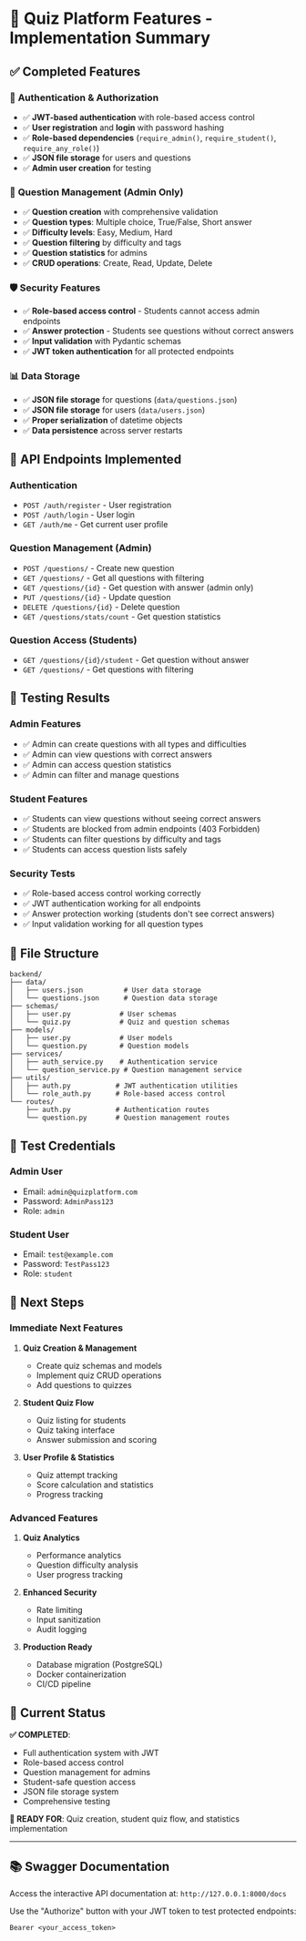 # 🎯 Quiz Platform Features - Implementation Summary

## ✅ **Completed Features**

### 🔐 **Authentication & Authorization**
- ✅ **JWT-based authentication** with role-based access control
- ✅ **User registration** and **login** with password hashing
- ✅ **Role-based dependencies** (`require_admin()`, `require_student()`, `require_any_role()`)
- ✅ **JSON file storage** for users and questions
- ✅ **Admin user creation** for testing

### 📝 **Question Management (Admin Only)**
- ✅ **Question creation** with comprehensive validation
- ✅ **Question types**: Multiple choice, True/False, Short answer
- ✅ **Difficulty levels**: Easy, Medium, Hard
- ✅ **Question filtering** by difficulty and tags
- ✅ **Question statistics** for admins
- ✅ **CRUD operations**: Create, Read, Update, Delete

### 🛡️ **Security Features**
- ✅ **Role-based access control** - Students cannot access admin endpoints
- ✅ **Answer protection** - Students see questions without correct answers
- ✅ **Input validation** with Pydantic schemas
- ✅ **JWT token authentication** for all protected endpoints

### 📊 **Data Storage**
- ✅ **JSON file storage** for questions (`data/questions.json`)
- ✅ **JSON file storage** for users (`data/users.json`)
- ✅ **Proper serialization** of datetime objects
- ✅ **Data persistence** across server restarts

## 🎯 **API Endpoints Implemented**

### **Authentication**
- `POST /auth/register` - User registration
- `POST /auth/login` - User login
- `GET /auth/me` - Get current user profile

### **Question Management (Admin)**
- `POST /questions/` - Create new question
- `GET /questions/` - Get all questions with filtering
- `GET /questions/{id}` - Get question with answer (admin only)
- `PUT /questions/{id}` - Update question
- `DELETE /questions/{id}` - Delete question
- `GET /questions/stats/count` - Get question statistics

### **Question Access (Students)**
- `GET /questions/{id}/student` - Get question without answer
- `GET /questions/` - Get questions with filtering

## 🧪 **Testing Results**

### **Admin Features**
- ✅ Admin can create questions with all types and difficulties
- ✅ Admin can view questions with correct answers
- ✅ Admin can access question statistics
- ✅ Admin can filter and manage questions

### **Student Features**
- ✅ Students can view questions without seeing correct answers
- ✅ Students are blocked from admin endpoints (403 Forbidden)
- ✅ Students can filter questions by difficulty and tags
- ✅ Students can access question lists safely

### **Security Tests**
- ✅ Role-based access control working correctly
- ✅ JWT authentication working for all endpoints
- ✅ Answer protection working (students don't see correct answers)
- ✅ Input validation working for all question types

## 📁 **File Structure**
```
backend/
├── data/
│   ├── users.json          # User data storage
│   └── questions.json      # Question data storage
├── schemas/
│   ├── user.py            # User schemas
│   └── quiz.py            # Quiz and question schemas
├── models/
│   ├── user.py            # User models
│   └── question.py        # Question models
├── services/
│   ├── auth_service.py    # Authentication service
│   └── question_service.py # Question management service
├── utils/
│   ├── auth.py           # JWT authentication utilities
│   └── role_auth.py      # Role-based access control
└── routes/
    ├── auth.py           # Authentication routes
    └── question.py       # Question management routes
```

## 🔑 **Test Credentials**

### **Admin User**
- Email: `admin@quizplatform.com`
- Password: `AdminPass123`
- Role: `admin`

### **Student User**
- Email: `test@example.com`
- Password: `TestPass123`
- Role: `student`

## 🚀 **Next Steps**

### **Immediate Next Features**
1. **Quiz Creation & Management**
   - Create quiz schemas and models
   - Implement quiz CRUD operations
   - Add questions to quizzes

2. **Student Quiz Flow**
   - Quiz listing for students
   - Quiz taking interface
   - Answer submission and scoring

3. **User Profile & Statistics**
   - Quiz attempt tracking
   - Score calculation and statistics
   - Progress tracking

### **Advanced Features**
1. **Quiz Analytics**
   - Performance analytics
   - Question difficulty analysis
   - User progress tracking

2. **Enhanced Security**
   - Rate limiting
   - Input sanitization
   - Audit logging

3. **Production Ready**
   - Database migration (PostgreSQL)
   - Docker containerization
   - CI/CD pipeline

## 🎉 **Current Status**

**✅ COMPLETED**: 
- Full authentication system with JWT
- Role-based access control
- Question management for admins
- Student-safe question access
- JSON file storage system
- Comprehensive testing

**🔄 READY FOR**: Quiz creation, student quiz flow, and statistics implementation

---

## 📚 **Swagger Documentation**
Access the interactive API documentation at: `http://127.0.0.1:8000/docs`

Use the "Authorize" button with your JWT token to test protected endpoints:
```
Bearer <your_access_token>
``` 